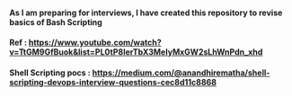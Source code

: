 #### As I am preparing for interviews, I have created this repository to revise basics of Bash Scripting
#### Ref : https://www.youtube.com/watch?v=TtGM9GfBuok&list=PL0tP8lerTbX3MeIyMxGW2sLhWnPdn_xhd
#### Shell Scripting pocs : https://medium.com/@anandhirematha/shell-scripting-devops-interview-questions-cec8d11c8868